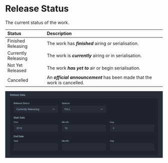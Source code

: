 # Release Status

The current status of the work.

| Status | Description |
| :--- | :--- |
| Finished Releasing | The work has _**finished**_ airing or serialisation. |
| Currently Releasing | The work is _**currently**_ airing or in serialisation. |
| Not Yet Released | The work _**has yet to**_ air or begin serialisation. |
| Cancelled | An _**official announcement**_ has been made that the work is cancelled. |

![The release status for the &apos;Ao Buta&apos; anime](../../../.gitbook/assets/release_data_ao_buta.png)

